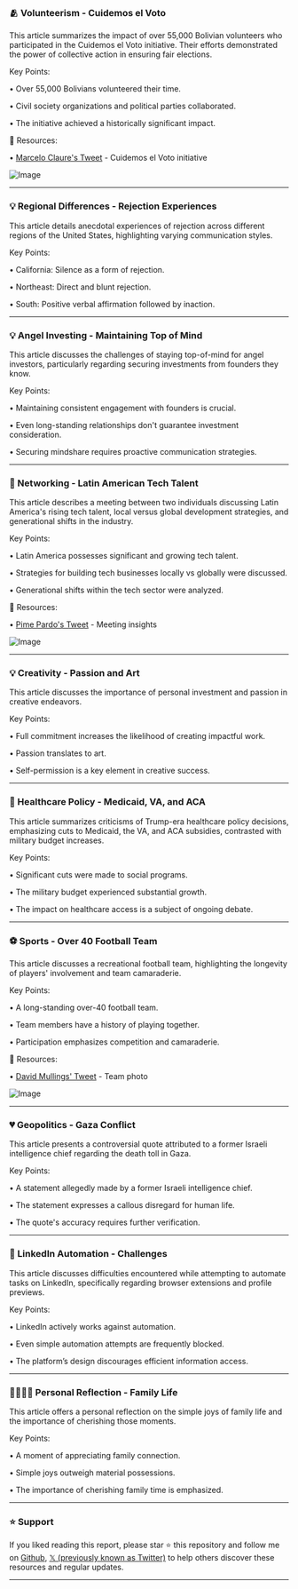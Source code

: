 ### 🫂 Volunteerism - Cuidemos el Voto

This article summarizes the impact of over 55,000 Bolivian volunteers who participated in the Cuidemos el Voto initiative.  Their efforts demonstrated the power of collective action in ensuring fair elections.


Key Points:

• Over 55,000 Bolivians volunteered their time.


• Civil society organizations and political parties collaborated.


• The initiative achieved a historically significant impact.


🔗 Resources:

• [Marcelo Claure's Tweet](https://x.com/marceloclaure/status/1957264686048842231) -  Cuidemos el Voto initiative

![Image](https://pbs.twimg.com/media/GymZ24qWoAAc2Mq?format=jpg&name=small)


---

### 💡 Regional Differences - Rejection Experiences

This article details anecdotal experiences of rejection across different regions of the United States, highlighting varying communication styles.


Key Points:

• California:  Silence as a form of rejection.


• Northeast: Direct and blunt rejection.


• South:  Positive verbal affirmation followed by inaction.


---

### 💡 Angel Investing - Maintaining Top of Mind

This article discusses the challenges of staying top-of-mind for angel investors, particularly regarding securing investments from founders they know.


Key Points:

• Maintaining consistent engagement with founders is crucial.


• Even long-standing relationships don't guarantee investment consideration.


•  Securing mindshare requires proactive communication strategies.


---

### 🤝 Networking - Latin American Tech Talent

This article describes a meeting between two individuals discussing Latin America's rising tech talent,  local versus global development strategies, and generational shifts in the industry.


Key Points:

• Latin America possesses significant and growing tech talent.


• Strategies for building tech businesses locally vs globally were discussed.


• Generational shifts within the tech sector were analyzed.


🔗 Resources:

• [Pime Pardo's Tweet](https://x.com/pimepardo/status/1957232224002343377) -  Meeting insights

![Image](https://pbs.twimg.com/media/Gyg2S-wWsAAT6GV?format=jpg&name=small)


---

### 💡 Creativity -  Passion and Art

This article discusses the importance of personal investment and passion in creative endeavors.


Key Points:

•  Full commitment increases the likelihood of creating impactful work.


•  Passion translates to art.


•  Self-permission is a key element in creative success.



---

### 🤖 Healthcare Policy -  Medicaid, VA, and ACA

This article summarizes criticisms of Trump-era healthcare policy decisions, emphasizing cuts to Medicaid, the VA, and ACA subsidies, contrasted with military budget increases.


Key Points:

• Significant cuts were made to social programs.


• The military budget experienced substantial growth.


• The impact on healthcare access is a subject of ongoing debate.


---

### ⚽ Sports -  Over 40 Football Team

This article discusses a recreational football team, highlighting the longevity of players' involvement and team camaraderie.


Key Points:

• A long-standing over-40 football team.


• Team members have a history of playing together.


• Participation emphasizes competition and camaraderie.


🔗 Resources:

• [David Mullings' Tweet](https://x.com/davidmullings/status/1957237314389950796) -  Team photo

![Image](https://pbs.twimg.com/amplify_video_thumb/1957237256852271104/img/2cwD6ZE7zd41YX-7.jpg)


---

### 💔 Geopolitics - Gaza Conflict

This article presents a controversial quote attributed to a former Israeli intelligence chief regarding the death toll in Gaza.


Key Points:

•  A statement allegedly made by a former Israeli intelligence chief.


•  The statement expresses a callous disregard for human life.


•  The quote's accuracy requires further verification.


---

### 🤖 LinkedIn Automation - Challenges

This article discusses difficulties encountered while attempting to automate tasks on LinkedIn, specifically regarding browser extensions and profile previews.


Key Points:

• LinkedIn actively works against automation.


•  Even simple automation attempts are frequently blocked.


•  The platform’s design discourages efficient information access.



---

### 👨‍👩‍👧‍👦 Personal Reflection - Family Life

This article offers a personal reflection on the simple joys of family life and the importance of cherishing those moments.


Key Points:

•  A moment of appreciating family connection.


•  Simple joys outweigh material possessions.


•  The importance of cherishing family time is emphasized.


---

### ⭐️ Support

If you liked reading this report, please star ⭐️ this repository and follow me on [Github](https://github.com/Drix10), [𝕏 (previously known as Twitter)](https://x.com/DRIX_10_) to help others discover these resources and regular updates.

---